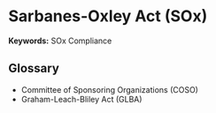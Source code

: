 # Sarbanes-Oxley Act (SOx)

**Keywords:** SOx Compliance

<!--
https://app.pluralsight.com/library/courses/security-governance-sox/table-of-contents
-->

## Glossary

- Committee of Sponsoring Organizations (COSO)
- Graham-Leach-Bliley Act (GLBA)
